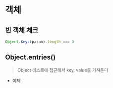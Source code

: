 # 객체

## 빈 객체 체크

~~~js
Object.keys(param).length === 0
~~~



## Object.entries()

> Object 리스트에 접근해서 key, value를 가져온다

- 예제

~~~js

~~~




